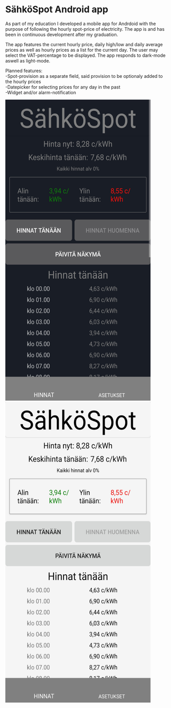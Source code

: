 # SähköSpot Android app 

As part of my education I developed a mobile app for Andrdoid with the purpose of following the hourly spot-price of electricity. The app is and has been in continuous development after my graduation.

The app features the current hourly price, daily high/low and daily average prices as well as hourly prices as a list for the current day. The user may select the VAT-percentage to be displayed. The app responds to dark-mode aswell as light-mode.

Planned features: <br /> 
-Spot-provision as a separate field, said provision to be optionaly added to the hourly prices  <br /> 
-Datepicker for selecting prices for any day in the past  <br /> 
-Widget and/or alarm-notification  <br /> 


<img src="https://github.com/rmopc/Sahkonhinta/blob/master/Screenshot_20230109-145613.jpg" width=455 height=940>
<img src="https://github.com/rmopc/Sahkonhinta/blob/master/Screenshot_20230109-145651.jpg" width=455 height=940>

